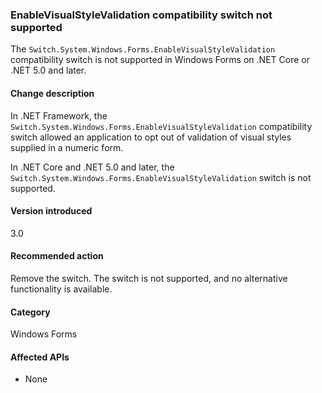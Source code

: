 ### EnableVisualStyleValidation compatibility switch not supported

The `Switch.System.Windows.Forms.EnableVisualStyleValidation` compatibility switch is not supported in Windows Forms on .NET Core or .NET 5.0 and later.

#### Change description

In .NET Framework, the `Switch.System.Windows.Forms.EnableVisualStyleValidation` compatibility switch allowed an application to opt out of validation of visual styles supplied in a numeric form.

In .NET Core and .NET 5.0 and later, the `Switch.System.Windows.Forms.EnableVisualStyleValidation` switch is not supported.

#### Version introduced

3.0

#### Recommended action

Remove the switch. The switch is not supported, and no alternative functionality is available.

#### Category

Windows Forms

#### Affected APIs

- None

<!-- 

#### Affected APIs

- Not detectable via API analysis

-->
